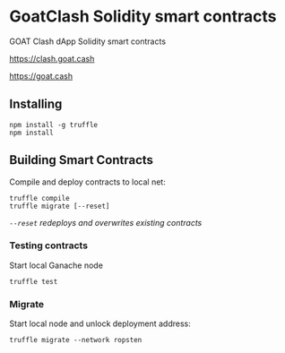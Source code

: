 # GoatClash Solidity smart contracts

GOAT Clash dApp Solidity smart contracts

https://clash.goat.cash

https://goat.cash


## Installing

```
npm install -g truffle
npm install
```

## Building Smart Contracts

Compile and deploy contracts to local net:

```
truffle compile
truffle migrate [--reset]
```

_`--reset` redeploys and overwrites existing contracts_

### Testing contracts

Start local Ganache node

```
truffle test
```

### Migrate 

Start local node and unlock deployment address:

```
truffle migrate --network ropsten
```
